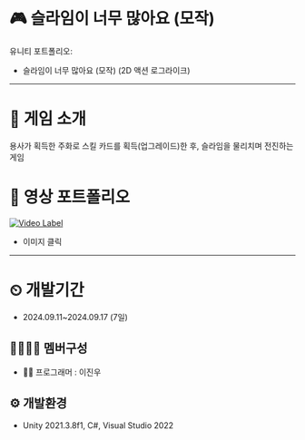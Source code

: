 # 🎮 슬라임이 너무 많아요 (모작)
유니티 포트폴리오: 
- 슬라임이 너무 많아요 (모작) (2D 액션 로그라이크)

---

# 📣 게임 소개
용사가 획득한 주화로 스킬 카드를 획득(업그레이드)한 후, 슬라임을 물리치며 전진하는 게임

# 🎥 영상 포트폴리오
[![Video Label](http://img.youtube.com/vi/CSjKfJ8EfFE/0.jpg)](https://www.youtube.com/watch?v=CSjKfJ8EfFE)
- 이미지 클릭

---

# ⏲ 개발기간
-  2024.09.11~2024.09.17 (7일)

## 👨‍👨‍👧‍👧 멤버구성
- 👨‍💻 프로그래머 : 이진우

## ⚙️ 개발환경
- Unity 2021.3.8f1, C#, Visual Studio 2022 
